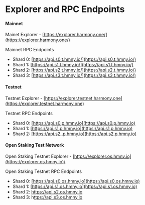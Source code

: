 # Explorer and RPC Endpoints

#### Mainnet 

Mainet Explorer - [https://explorer.harmony.one/](https://explorer.harmony.one/)

Mainnet RPC Endpoints

* Shard 0: [https://api.s0.t.hmny.io/](https://api.s0.t.hmny.io/)
* Shard 1: [https://api.s1.t.hmny.io/](https://api.s1.t.hmny.io/)
* Shard 2: [https://api.s2.t.hmny.io/](https://api.s2.t.hmny.io/)
* Shard 3: [https://api.s3.t.hmny.io/](https://api.s3.t.hmny.io/)

#### Testnet

Testnet Explorer - [https://explorer.testnet.harmony.one](https://explorer.testnet.harmony.one)

Testnet RPC Endpoints

* Shard 0: [https://api.s0.p.hmny.io](https://api.s0.p.hmny.io)
* Shard 1: [https://api.s1.p.hmny.io](https://api.s1.p.hmny.io)
* Shard 2: [https://api.s2..p.hmny.io](https://api.s2.p.hmny.io) 

#### Open Staking Test Network

Open Staking Testnet Explorer - [https://explorer.os.hmny.io](https://explorer.os.hmny.io)/

Open Staking Testnet RPC Endpoints

* Shard 0: [https://api.s0.os.hmny.io](https://api.s0.os.hmny.io)
* Shard 1: [https://api.s1.os.hmny.io](https://api.s1.os.hmny.io)
* Shard 2: https://api.s2.os.hmny.io
* Shard 3: h[ttps://api.s3.os.hmny.io](ttps://api.s3.os.hmny.io)

